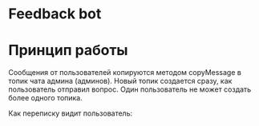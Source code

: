 <h1>Feedback bot</h1>

<h1>Принцип работы</h1>

<p>Сообщения от пользователей копируются методом copyMessage в топик чата админа (админов). Новый топик создается сразу, как пользователь отправил вопрос. Один пользователь не может создать более одного топика.

Как переписку видит пользователь:</p>
